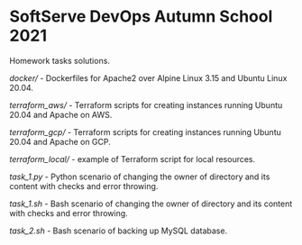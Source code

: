# SoftServe DevOps Autumn School 2021

<p>Homework tasks solutions.</p>
<p><em>docker/</em> - Dockerfiles for Apache2 over Alpine Linux 3.15 and Ubuntu Linux 20.04.</p>
<p><em>terraform_aws/</em> - Terraform scripts for creating instances running Ubuntu 20.04 and Apache on AWS.</p>
<p><em>terraform_gcp/</em> - Terraform scripts for creating instances running Ubuntu 20.04 and Apache on GCP.</p>
<p><em>terraform_local/</em> - example of Terraform script for local resources.</p>
<p><em>task_1.py</em> - Python scenario of changing the owner of directory and its content with checks and error throwing.</p>
<p><em>task_1.sh</em> - Bash scenario of changing the owner of directory and its content with checks and error throwing.</p>
<p><em>task_2.sh</em> - Bash scenario of backing up MySQL database.</p>
